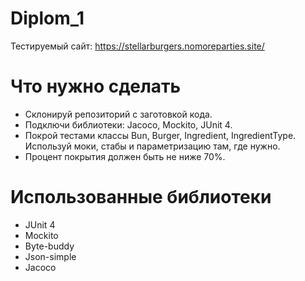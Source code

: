 # Diplom_1

Тестируемый сайт: https://stellarburgers.nomoreparties.site/

# Что нужно сделать
* Склонируй репозиторий с заготовкой кода.
* Подключи библиотеки: Jacoco, Mockito, JUnit 4.
* Покрой тестами классы Bun, Burger, Ingredient, IngredientType. Используй моки, стабы и параметризацию там, где нужно.
* Процент покрытия должен быть не ниже 70%.

# Использованные библиотеки

* JUnit 4
* Mockito
* Byte-buddy
* Json-simple
* Jacoco
